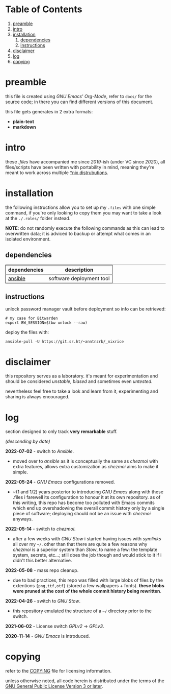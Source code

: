 # Table of Contents

1.  [preamble](#org443617e)
2.  [intro](#orgeddcf44)
3.  [installation](#orgb3a3c4e)
    1.  [dependencies](#org07fde17)
    2.  [instructions](#org9f23d62)
4.  [disclaimer](#orgef66348)
5.  [log](#orga97dcc5)
6.  [copying](#org6dce26e)



<a id="org443617e"></a>

# preamble

this file is created using *GNU Emacs' Org-Mode*, refer to `docs/` for the
source code; in there you can find different versions of this document.

this file gets generates in 2 extra formats:

-   **plain-text**
-   **markdown**


<a id="orgeddcf44"></a>

# intro

these *.files* have accompanied me since *2019*-ish (under VC since *2020*),
all files/scripts have been written with portability in mind, meaning they're
meant to work across multiple [\*nix distrubutions](https://0x0.st/HNfM).


<a id="orgb3a3c4e"></a>

# installation

the following instructions allow you to set up my `.files` with one simple
command, if you're only looking to copy them you may want to take a look at the
`./.roles/` folder instead.

**NOTE**: do not randomly execute the following commands as this can lead to
overwritten data; it is adviced to backup or attempt what comes in an isolated
environment.


<a id="org07fde17"></a>

## dependencies

<table border="2" cellspacing="0" cellpadding="6" rules="groups" frame="hsides">


<colgroup>
<col  class="org-left" />

<col  class="org-left" />
</colgroup>
<thead>
<tr>
<th scope="col" class="org-left">dependencies</th>
<th scope="col" class="org-left">description</th>
</tr>
</thead>

<tbody>
<tr>
<td class="org-left"><a href="https://repology.org/project/ansible/versions">ansible</a></td>
<td class="org-left">software deployment tool</td>
</tr>
</tbody>
</table>


<a id="org9f23d62"></a>

## instructions

unlock password manager vault before deployment so info can be retrieved:

    # my case for Bitwarden
    export BW_SESSION=$(bw unlock --raw)

deploy the files with:

    ansible-pull -U https://git.sr.ht/~anntnzrb/_nixrice


<a id="orgef66348"></a>

# disclaimer

this repository serves as a laboratory. it's meant for experimentation and
should be considered *unstable*, *biased* and sometimes even *untested*.

nevertheless feel free to take a look and learn from it, experimenting and
sharing is always encouraged.


<a id="orga97dcc5"></a>

# log

section designed to only track **very remarkable** stuff.

*(descending by date)*

**2022-07-02** - switch to *Ansible*.

-   moved over to *ansible* as it is conceptually the same as *chezmoi* with extra
    features, allows extra customization as *chezmoi* aims to make it simple.

**2022-05-24** - *GNU Emacs* configurations removed.

-   ~(1 and 1/2) years posterior to introducing *GNU Emacs* along with these
    .files i farewell its configuration to honour it at its own repository.  as
    of this writing, this repo has become too polluted with Emacs commits which
    end up overshadowing the overall commit history only by a single piece of
    software; deploying should not be an issue with *chezmoi* anyways.

**2022-05-14** - switch to *chezmoi*.

-   after a few weeks with *GNU Stow* i started having issues with *symlinks* all
    over my `~/`. other than that there are quite a few reasons why *chezmoi* is
    a superior system than *Stow*, to name a few: the template system, secrets,
    etc&#x2026;; still does the job though and would stick to it if i didn't this
    better alternative.

**2022-05-08** - mass repo cleanup.

-   due to bad practices, this repo was filled with large blobs of files
    by the extentions `{png,ttf,otf}` (stored a few wallpapers + fonts).  **these
    blobs were pruned at the cost of the whole commit history being rewritten**.

**2022-04-26** - switch to *GNU Stow*.

-   this repository emulated the structure of a `~/` directory
    prior to the switch.

**2021-06-02** - License switch *GPLv2* -> *GPLv3*.

**2020-11-14** - *GNU Emacs* is introduced.


<a id="org6dce26e"></a>

# copying

refer to the [COPYING](./COPYING) file for licensing information.

unless otherwise noted, all code herein is distributed under the terms of the
[GNU General Public License Version 3 or later](https://www.gnu.org/licenses/gpl-3.0.en.html).
